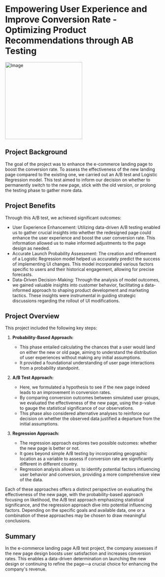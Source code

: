 # Empowering User Experience and Improve Conversion Rate - Optimizing Product Recommendations through AB Testing


<p>
  <img src="https://github.com/Mark-YuS/DA_Portfolio/assets/151570035/166abc6c-0068-4342-933b-a4558d1b365a" alt="Image" width="250" height="250">
</p>



## Project Background

The goal of the project was to enhance the e-commerce landing page to boost the conversion rate. To assess the effectiveness of the new landing page compared to the existing one, we carried out an A/B test and Logistic Regression model. This test aimed to inform our decision on whether to permanently switch to the new page, stick with the old version, or prolong the testing phase to gather more data.

## Project Benefits

Through this A/B test, we achieved significant outcomes:

- User Experience Enhancement: Utilizing data-driven A/B testing enabled us to gather crucial insights into whether the redesigned page could enhance the user experience and boost the user conversion rate. This information allowed us to make informed adjustments to the page design as needed.
- Accurate Launch Probability Assessment: The creation and refinement of a Logistic Regression model helped us accurately predict the success of implementing UI changes. This model incorporated various factors specific to users and their historical engagement, allowing for precise forecasts.
- Data-Driven Decision-Making: Through the analysis of model outcomes, we gained valuable insights into customer behavior, facilitating a data-informed approach to shaping product development and marketing tactics. These insights were instrumental in guiding strategic discussions regarding the rollout of UI modifications.

## Project Overview

This project included the following key steps:

1. **Probability-Based Approach:**
   - This phase entailed calculating the chances that a user would land on either the new or old page, aiming to understand the distribution of user experiences without making any initial assumptions.
   - It provided a foundational understanding of user page interactions from a probability standpoint.
     
2. **A/B Test Approach:**
   - Here, we formulated a hypothesis to see if the new page indeed leads to an improvement in conversion rates.
   - By comparing conversion outcomes between simulated user groups, we evaluated the effectiveness of the new page, using the p-value to gauge the statistical significance of our observations.
   - This phase also considered alternative analyses to reinforce our decision on whether the observed data justified a departure from the initial assumptions.

3. **Regression Approach:**
   - The regression approach explores two possible outcomes: whether the new page is better or not.
   - It goes beyond simple A/B testing by incorporating geographic location as a variable to assess if conversion rate are significantly different in different country. 
   - Regression analysis allows us to identify potential factors influencing user behavior and conversion, providing a more comprehensive view of the data.

Each of these approaches offers a distinct perspective on evaluating the effectiveness of the new page, with the probability-based approach focusing on likelihood, the A/B test approach emphasizing statistical significance, and the regression approach dive into potential influencing factors. Depending on the specific goals and available data, one or a combination of these approaches may be chosen to draw meaningful conclusions.


## Summary

In the e-commerce landing page A/B test project, the company assesses if the new page design boosts user satisfaction and increases conversion rates. This enables a data-driven determination on launching the new design or continuing to refine the page—a crucial choice for enhancing the company's revenue.
